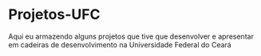 # Projetos-UFC
Aqui eu armazendo alguns projetos que tive que desenvolver e apresentar em cadeiras de desenvolvimento na Universidade Federal do Ceará
